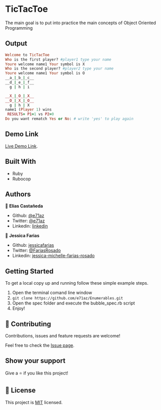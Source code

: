 # TicTacToe
The main goal is to put into practice the main concepts of Object Oriented Programming

## Output
```ruby
Welcome to TicTacToe
Who is the first player? #player1 type your name
Youre welcome name1 Your symbol is X
Who is the second player? #player2 type your name
Youre welcome name1 Your symbol is O
__a_|_b_|_c__
__d_|_e_|_f__
  g | h | i 

__X_|_O_|_X__
__O_|_X_|_O__
  g | h | X
name1 (Player 1) wins
 RESULTS= P1=1 vs P2=0
Do you want rematch Yes or No: # write 'yes' to play again
```

## Demo Link

[Live Demo Link](https://repl.it/@EliasCastaneda/Enumerables).

## Built With

- Ruby
- Rubocop

## Authors

👤 **Elias Castañeda**

- Github: [@e71az](https://github.com/e71az)
- Twitter: [@e71az](https://twitter.com/e71az)
- Linkedin: [linkedin](https://www.linkedin.com/in/elias-casta%C3%B1eda-17a771115/)

👤 **Jessica Farias**

- Github: [jessicafarias](https://github.com/jessicafarias)
- Twitter: [@FariasRosado](https://twitter.com/FariasRosado)
- Linkedin: [jessica-michelle-farias-rosado](https://www.linkedin.com/in/jessica-michelle-farias-rosado/)

## Getting Started

To get a local copy up and running follow these simple example steps.

1. Open the terminal comand line window
2. `git clone https://github.com/e71az/Enumerables.git`
3. Open the spec folder and execute the bubble_spec.rb script
4. Enjoy!

## 🤝 Contributing

Contributions, issues and feature requests are welcome!

Feel free to check the [Issue page](https://github.com/e71az/Enumerables/issues).

## Show your support

Give a ⭐️ if you like this project!

## 📝 License

This project is [MIT](LICENSE) licensed.